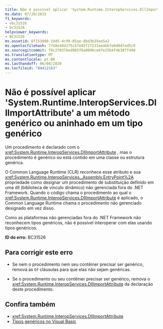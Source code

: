 ```yaml
---
title: Não é possível aplicar 'System.Runtime.InteropServices.DllImportAttribute' a um método genérico ou aninhado em um tipo genérico
ms.date: 07/20/2015
f1_keywords:
- vbc31526
- bc31526
helpviewer_keywords:
- BC31526
ms.assetid: 6f153808-1945-4c99-85ae-8bd3b35ee5a2
ms.openlocfilehash: 77e8e48d275c67e45f2f531aeabbfe6d04fed5c8
ms.sourcegitcommit: f8c270376ed905f6a8896ce0fe25b4f4b38ff498
ms.translationtype: MT
ms.contentlocale: pt-BR
ms.lasthandoff: 06/04/2020
ms.locfileid: "84412163"
---
```

# <a name="systemruntimeinteropservicesdllimportattribute-cannot-be-applied-to-a-method-that-is-generic-or-nested-in-a-generic-type"></a>Não é possível aplicar 'System.Runtime.InteropServices.DllImportAttribute' a um método genérico ou aninhado em um tipo genérico
Um procedimento é declarado com o <xref:System.Runtime.InteropServices.DllImportAttribute> , mas o procedimento é genérico ou está contido em uma classe ou estrutura genérica.  
  
 O Common Language Runtime (CLR) reconhece esse atributo e sua <xref:System.Runtime.InteropServices._Assembly.EntryPoint%2A> propriedade como designar um procedimento de substituição definido em uma dll (biblioteca de vínculo dinâmico) não gerenciada fora do .NET Framework. Quando o código chama o procedimento ao qual o <xref:System.Runtime.InteropServices.DllImportAttribute> é aplicado, o Common Language Runtime chama o procedimento não gerenciado designado em vez disso.  
  
 Como as plataformas não gerenciadas fora do .NET Framework não reconhecem tipos genéricos, não é possível interoperar com elas usando tipos genéricos.  
  
 **ID do erro:** BC31526  
  
## <a name="to-correct-this-error"></a>Para corrigir este erro  
  
- Se nem o procedimento nem seu contêiner precisar ser genérico, remova as `Of` cláusulas para que elas não sejam genéricas.  
  
- Se o procedimento ou seu contêiner precisar ser genérico, remova o <xref:System.Runtime.InteropServices.DllImportAttribute> da declaração deste procedimento.  
  
## <a name="see-also"></a>Confira também

- <xref:System.Runtime.InteropServices.DllImportAttribute>
- [Tipos genéricos no Visual Basic](../programming-guide/language-features/data-types/generic-types.md)
